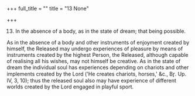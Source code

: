 +++
full_title = ""
title = "13 None"

+++


13. In the absence of a body, as in the state of dream; that being possible.

As in the absence of a body and other instruments of enjoyment created by himself, the Released may undergo experiences of pleasure by means of instruments created by the highest Person, the Released, although capable of realising all his wishes, may not himself be creative. As in the state of dream the individual soul has experiences depending on chariots and other implements created by the Lord ('He creates chariots, horses,' &c., Br̥. Up. IV, 3, 10); thus the released soul also may have experience of different worlds created by the Lord engaged in playful sport.

